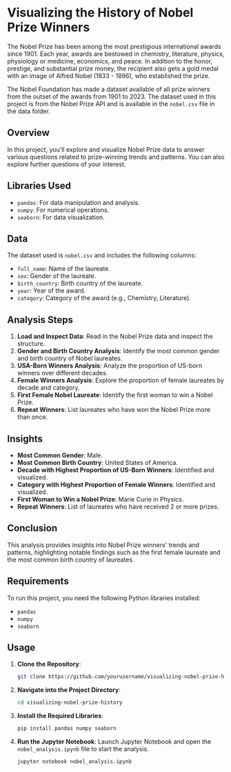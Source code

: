 # Visualizing the History of Nobel Prize Winners

The Nobel Prize has been among the most prestigious international awards since 1901. Each year, awards are bestowed in chemistry, literature, physics, physiology or medicine, economics, and peace. In addition to the honor, prestige, and substantial prize money, the recipient also gets a gold medal with an image of Alfred Nobel (1833 - 1896), who established the prize.

The Nobel Foundation has made a dataset available of all prize winners from the outset of the awards from 1901 to 2023. The dataset used in this project is from the Nobel Prize API and is available in the `nobel.csv` file in the data folder.

## Overview
In this project, you'll explore and visualize Nobel Prize data to answer various questions related to prize-winning trends and patterns. You can also explore further questions of your interest.

## Libraries Used
- `pandas`: For data manipulation and analysis.
- `numpy`: For numerical operations.
- `seaborn`: For data visualization.

## Data
The dataset used is `nobel.csv` and includes the following columns:
- `full_name`: Name of the laureate.
- `sex`: Gender of the laureate.
- `birth_country`: Birth country of the laureate.
- `year`: Year of the award.
- `category`: Category of the award (e.g., Chemistry, Literature).

## Analysis Steps
1. **Load and Inspect Data**: Read in the Nobel Prize data and inspect the structure.
2. **Gender and Birth Country Analysis**: Identify the most common gender and birth country of Nobel laureates.
3. **USA-Born Winners Analysis**: Analyze the proportion of US-born winners over different decades.
4. **Female Winners Analysis**: Explore the proportion of female laureates by decade and category.
5. **First Female Nobel Laureate**: Identify the first woman to win a Nobel Prize.
6. **Repeat Winners**: List laureates who have won the Nobel Prize more than once.

## Insights
- **Most Common Gender**: Male.
- **Most Common Birth Country**: United States of America.
- **Decade with Highest Proportion of US-Born Winners**: Identified and visualized.
- **Category with Highest Proportion of Female Winners**: Identified and visualized.
- **First Woman to Win a Nobel Prize**: Marie Curie in Physics.
- **Repeat Winners**: List of laureates who have received 2 or more prizes.

## Conclusion
This analysis provides insights into Nobel Prize winners' trends and patterns, highlighting notable findings such as the first female laureate and the most common birth country of laureates.

## Requirements
To run this project, you need the following Python libraries installed:

- `pandas`
- `numpy`
- `seaborn`

## Usage

1. **Clone the Repository**:
    ```bash
    git clone https://github.com/yourusername/visualizing-nobel-prize-history.git
    ```
2. **Navigate into the Project Directory**:
    ```bash
    cd visualizing-nobel-prize-history
    ```
3. **Install the Required Libraries**:
    ```bash
    pip install pandas numpy seaborn
    ```
4. **Run the Jupyter Notebook**:
    Launch Jupyter Notebook and open the `nobel_analysis.ipynb` file to start the analysis.
    ```bash
    jupyter notebook nobel_analysis.ipynb
    ```
